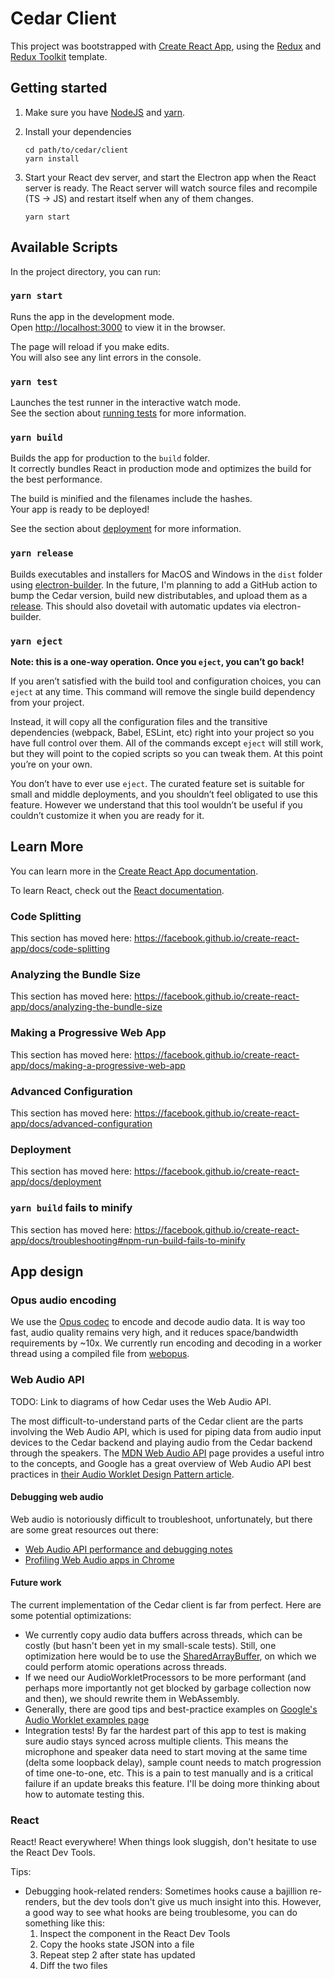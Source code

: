 # Cedar Client

This project was bootstrapped with [Create React
App](https://github.com/facebook/create-react-app), using the
[Redux](https://redux.js.org/) and [Redux
Toolkit](https://redux-toolkit.js.org/) template.

## Getting started

1. Make sure you have [NodeJS](https://nodejs.org/) and
   [yarn](https://yarnpkg.com/getting-started/install).

2. Install your dependencies

    ```
    cd path/to/cedar/client
    yarn install
    ```

3. Start your React dev server, and start the Electron app when the React
   server is ready. The React server will watch source files and recompile (TS
   -> JS) and restart itself when any of them changes.

    ```
    yarn start
    ```

## Available Scripts

In the project directory, you can run:

### `yarn start`

Runs the app in the development mode.<br />
Open [http://localhost:3000](http://localhost:3000) to view it in the browser.

The page will reload if you make edits.<br />
You will also see any lint errors in the console.

### `yarn test`

Launches the test runner in the interactive watch mode.<br />
See the section about [running
tests](https://facebook.github.io/create-react-app/docs/running-tests) for more
information.

### `yarn build`

Builds the app for production to the `build` folder.<br />
It correctly bundles React in production mode and optimizes the build for the
best performance.

The build is minified and the filenames include the hashes.<br />
Your app is ready to be deployed!

See the section about
[deployment](https://facebook.github.io/create-react-app/docs/deployment) for
more information.

### `yarn release`

Builds executables and installers for MacOS and Windows in the `dist` folder
using [electron-builder](https://www.electron.build/). In the future, I'm
planning to add a GitHub action to bump the Cedar version, build new
distributables, and upload them as a
[release](https://docs.github.com/en/github/administering-a-repository/managing-releases-in-a-repository).
This should also dovetail with automatic updates via electron-builder.

### `yarn eject`

**Note: this is a one-way operation. Once you `eject`, you can’t go back!**

If you aren’t satisfied with the build tool and configuration choices, you can
`eject` at any time. This command will remove the single build dependency from
your project.

Instead, it will copy all the configuration files and the transitive
dependencies (webpack, Babel, ESLint, etc) right into your project so you have
full control over them. All of the commands except `eject` will still work, but
they will point to the copied scripts so you can tweak them. At this point
you’re on your own.

You don’t have to ever use `eject`. The curated feature set is suitable for
small and middle deployments, and you shouldn’t feel obligated to use this
feature. However we understand that this tool wouldn’t be useful if you
couldn’t customize it when you are ready for it.

## Learn More

You can learn more in the [Create React App
documentation](https://facebook.github.io/create-react-app/docs/getting-started).

To learn React, check out the [React documentation](https://reactjs.org/).

### Code Splitting

This section has moved here:
https://facebook.github.io/create-react-app/docs/code-splitting

### Analyzing the Bundle Size

This section has moved here:
https://facebook.github.io/create-react-app/docs/analyzing-the-bundle-size

### Making a Progressive Web App

This section has moved here:
https://facebook.github.io/create-react-app/docs/making-a-progressive-web-app

### Advanced Configuration

This section has moved here:
https://facebook.github.io/create-react-app/docs/advanced-configuration

### Deployment

This section has moved here:
https://facebook.github.io/create-react-app/docs/deployment

### `yarn build` fails to minify

This section has moved here:
https://facebook.github.io/create-react-app/docs/troubleshooting#npm-run-build-fails-to-minify

## App design

### Opus audio encoding

We use the [Opus codec](https://opus-codec.org/) to encode and decode audio
data. It is way too fast, audio quality remains very high, and it reduces
space/bandwidth requirements by ~10x. We currently run encoding and decoding in
a worker thread using a compiled file from
[webopus](https://github.com/srikumarks/webopus).

### Web Audio API

TODO: Link to diagrams of how Cedar uses the Web Audio API.

The most difficult-to-understand parts of the Cedar client are the parts
involving the Web Audio API, which is used for piping data from audio input
devices to the Cedar backend and playing audio from the Cedar backend through
the speakers. The [MDN Web Audio
API](https://developer.mozilla.org/en-US/docs/Web/API/Web_Audio_API) page
provides a useful intro to the concepts, and Google has a great overview of Web
Audio API best practices in [their Audio Worklet Design Pattern
article](https://developers.google.com/web/updates/2018/06/audio-worklet-design-pattern).

#### Debugging web audio

Web audio is notoriously difficult to troubleshoot, unfortunately, but there
are some great resources out there:

* [Web Audio API performance and debugging notes](https://padenot.github.io/web-audio-perf/)
* [Profiling Web Audio apps in Chrome](https://web.dev/profiling-web-audio-apps-in-chrome/)

#### Future work

The current implementation of the Cedar client is far from perfect. Here are
some potential optimizations:
* We currently copy audio data buffers across threads, which can be costly (but
  hasn't been yet in my small-scale tests). Still, one optimization here would
  be to use the
  [SharedArrayBuffer](https://developer.mozilla.org/en-US/docs/Web/JavaScript/Reference/Global_Objects/SharedArrayBuffer),
  on which we could perform atomic operations across threads.
* If we need our AudioWorkletProcessors to be more performant (and perhaps more
  importantly not get blocked by garbage collection now and then), we should
  rewrite them in WebAssembly.
* Generally, there are good tips and best-practice examples on [Google's Audio
  Worklet examples
  page](https://googlechromelabs.github.io/web-audio-samples/audio-worklet/)
* Integration tests! By far the hardest part of this app to test is making sure
  audio stays synced across multiple clients. This means the microphone and
  speaker data need to start moving at the same time (delta some loopback
  delay), sample count needs to match progression of time one-to-one, etc. This
  is a pain to test manually and is a critical failure if an update breaks this
  feature. I'll be doing more thinking about how to automate testing this.

### React

React! React everywhere! When things look sluggish, don't hesitate to use the
React Dev Tools.

Tips:
* Debugging hook-related renders: Sometimes hooks cause a bajillion re-renders,
  but the dev tools don't give us much insight into this. However, a good way
  to see what hooks are being troublesome, you can do something like this:
  1. Inspect the component in the React Dev Tools
  2. Copy the hooks state JSON into a file
  3. Repeat step 2 after state has updated
  4. Diff the two files
